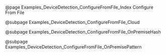 @page Examples_DeviceDetection_ConfigureFromFile_Index Configure From File

@subpage Examples_DeviceDetection_ConfigureFromFile_Cloud

@subpage Examples_DeviceDetection_ConfigureFromFile_OnPremiseHash

@subpage Examples_DeviceDetection_ConfigureFromFile_OnPremisePattern
